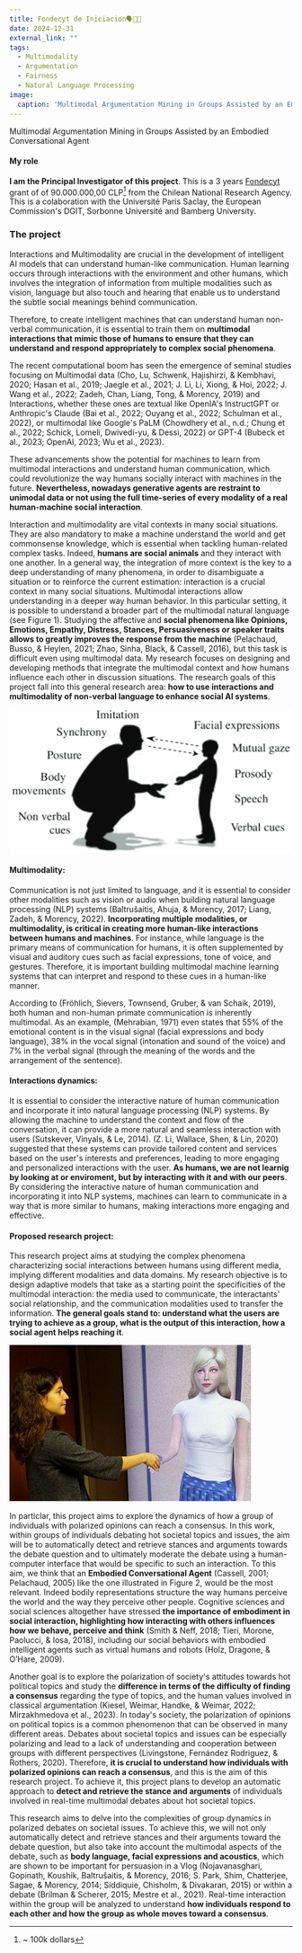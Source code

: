 ```yaml
---
title: Fondecyt de Iniciacion🗣️💬🤖
date: 2024-12-31
external_link: ""
tags:
  - Multimodality
  - Argumentation
  - Fairness
  - Natural Language Processing
image:
  caption: 'Multimodal Argumentation Mining in Groups Assisted by an Embodied Conversational Agent. An example of Social Agent from FurChat. Credit: The National Robotarium'
---
```


Multimodal Argumentation Mining in Groups Assisted by an Embodied Conversational Agent 
<!--more-->

#### My role

**I am the Principal Investigator of this project**. This is a 3 years [Fondecyt](https://anid.cl/concursos/concurso-de-proyectos-fondecyt-de-iniciacion-en-investigacion-2025/) grant of of 90.000.000,00 CLP[^1] from the Chilean National Research Agency. This is a colaboration with the Université Paris Saclay, the European Commission's DGIT, Sorbonne Université and Bamberg University. 

### The project 

Interactions and Multimodality are crucial in the development of intelligent AI models that can understand human-like communication. Human learning occurs through interactions with the environment and other humans, which involves the integration of information from multiple modalities such as vision, language but also touch and hearing that enable us to understand the subtle social meanings behind communication. 

Therefore, to create intelligent machines that can understand human non-verbal communication, it is essential to train them on **multimodal interactions that mimic those of humans to ensure that they can understand and respond appropriately to complex social phenomena**.

The recent computational boom has seen the emergence of seminal studies focusing on Multimodal data (Cho, Lu, Schwenk, Hajishirzi, & Kembhavi, 2020; Hasan et al., 2019; Jaegle et al., 2021; J. Li, Li, Xiong, & Hoi, 2022; J. Wang et al., 2022; Zadeh, Chan, Liang, Tong, & Morency, 2019)⁠ and Interactions, whether these ones are textual like OpenIA's InstructGPT or Anthropic's Claude  (Bai et al., 2022; Ouyang et al., 2022; Schulman et al., 2022)⁠, or multimodal like Google's PaLM (Chowdhery et al., n.d.; Chung et al., 2022; Schick, Lomeli, Dwivedi-yu, & Dessì, 2022)⁠ or GPT-4 (Bubeck et al., 2023; OpenAI, 2023; Wu et al., 2023)⁠. 

These advancements show the potential for machines to learn from multimodal interactions and understand human communication, which could revolutionize the way humans socially interact with machines in the future. **Nevertheless, nowadays generative agents are restraint to unimodal data or not using the full time-series of every modality of a real human-machine social interaction**. 

Interaction and multimodality are vital contexts in many social situations. They are also mandatory to make a machine understand the world and get commonsense knowledge, which is essential when tackling human-related complex tasks. Indeed, **humans are social animals** and they interact with one another. In a general way, the integration of more context is the key to a deep understanding of many phenomena, in order to disambiguate a situation or to reinforce the current estimation: interaction is a crucial context in many social situations. Multimodal interactions allow understanding in a deeper way human behavior. In this particular setting, it is possible to understand a broader part of the multimodal natural language (see Figure 1). Studying the affective and **social phenomena like Opinions, Emotions, Empathy, Distress, Stances, Persuasiveness or speaker traits allows to greatly improves the response from the machine** (Pelachaud, Busso, & Heylen, 2021; Zhao, Sinha, Black, & Cassell, 2016)⁠, but this task is difficult even using multimodal data. My research focuses on designing and developing methods that integrate the multimodal context and how humans influence each other in discussion situations. The research goals of this project fall into this general research area: **how to use interactions and multimodality of non-verbal language to enhance social AI systems**.  
 
![interaction](interaction.png "Examples of non-verbal language involved in a social interaction from Vinciarelli (2009)")

#### Multimodality: 

Communication is not just limited to language, and it is essential to consider other modalities such as vision or audio when building natural language processing (NLP) systems (Baltrušaitis, Ahuja, & Morency, 2017; Liang, Zadeh, & Morency, 2022)⁠. **Incorporating multiple modalities, or multimodality, is critical in creating more human-like interactions between humans and machines**. For instance, while language is the primary means of communication for humans, it is often supplemented by visual and auditory cues such as facial expressions, tone of voice, and gestures. Therefore, it is important building multimodal machine learning systems that can interpret and respond to these cues in a human-like manner.

According to (Fröhlich, Sievers, Townsend, Gruber, & van Schaik, 2019)⁠, both human and non-human primate communication is inherently multimodal. As an example, (Mehrabian, 1971)⁠ even states that 55% of the emotional content is in the visual signal (facial expressions and body language), 38% in the vocal signal (intonation and sound of the voice) and 7% in the verbal signal (through the meaning of the words and the arrangement of the sentence).

#### Interactions dynamics: 

It is essential to consider the interactive nature of human communication and incorporate it into natural language processing (NLP) systems. By allowing the machine to understand the context and flow of the conversation, it can provide a more natural and seamless interaction with users (Sutskever, Vinyals, & Le, 2014)⁠. (Z. Li, Wallace, Shen, & Lin, 2020)⁠ suggested that these systems can provide tailored content and services based on the user's interests and preferences, leading to more engaging and personalized interactions with the user. **As humans, we are not learnig by looking at or enviroment, but by interacting with it and with our peers**. By considering the interactive nature of human communication and incorporating it into NLP systems, machines can learn to communicate in a way that is more similar to humans, making interactions more engaging and effective.  

#### Proposed research project: 

This research project aims at studying the complex phenomena characterizing social interactions between humans using different media, implying different modalities and data domains. My research objective is to design adaptive models that take as a starting point the specificities of the multimodal interaction: the media used to communicate, the interactants' social relationship, and the communication modalities used to transfer the information. **The general goals stand to: understand what the users are trying to achieve as a group, what is the output of this interaction, how a social agent helps reaching it**. 
 
![beatrice_eca](beatrice_eca.jpeg "[Beatrice Bianccardi](https://beatricebiancardi.gitlab.io/) interacting with the virtual agent Greta")


In particlar, this project aims to explore the dynamics of how a group of individuals with polarized opinions can reach a consensus. In this work, within groups of individuals debating hot societal topics and issues, the aim will be to automatically detect and retrieve stances and arguments towards the debate question and to ultimately moderate the debate using a human-computer interface that would be specific to such an interaction. To this aim, we think that an **Embodied Conversational Agent** (Cassell, 2001; Pelachaud, 2005)⁠ like the one illustrated in Figure 2, would be the most relevant. Indeed bodily representations structure the way humans perceive the world and the way they perceive other people. Cognitive sciences and social sciences altogether have stressed **the importance of embodiment in social interaction, highlighting how interacting with others influences how we behave, perceive and think** (Smith & Neff, 2018; Tieri, Morone, Paolucci, & Iosa, 2018)⁠, including our social behaviors with embodied intelligent agents such as virtual humans and robots (Holz, Dragone, & O’Hare, 2009)⁠. 

Another goal is to explore the polarization of society's attitudes towards hot political topics and study the **difference in terms of the difficulty of finding a consensus** regarding the type of topics, and the human values involved in classical argumentation (Kiesel, Weimar, Handke, & Weimar, 2022; Mirzakhmedova et al., 2023)⁠. In today's society, the polarization of opinions on political topics is a common phenomenon that can be observed in many different areas. Debates about societal topics and issues can be especially polarizing and lead to a lack of understanding and cooperation between groups with different perspectives (Livingstone, Fernández Rodriguez, & Rothers, 2020)⁠. Therefore, **it is crucial to understand how individuals with polarized opinions can reach a consensus**, and this is the aim of this research project. To achieve it, this project plans to develop an automatic approach to **detect and retrieve the stance and arguments** of individuals involved in real-time multimodal debates about hot societal topics. 

This research aims to delve into the complexities of group dynamics in polarized debates on societal issues. To achieve this, we will not only automatically detect and retrieve stances and their arguments toward the debate question, but also take into account the multimodal aspects of the debate, such as **body language, facial expressions and acoustics**, which are shown to be important for persuasion in a Vlog (Nojavanasghari, Gopinath, Koushik, Baltrušaitis, & Morency, 2016; S. Park, Shim, Chatterjee, Sagae, & Morency, 2014; Siddiquie, Chisholm, & Divakaran, 2015)⁠ or within a debate (Brilman & Scherer, 2015; Mestre et al., 2021)⁠. Real-time interaction within the group will be analyzed to understand **how individuals respond to each other and how the group as whole moves toward a consensus**. 

[^1]: ~ 100k dollars
